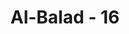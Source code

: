 ---
title: "Al-Balad - 16"
no: 16
arabic_no: ١٦
ayah: اَوْ مِسْكِيْنًا ذَا مَتْرَبَةٍۗ
translation: "atau orang miskin yang sangat fakir."
tafsir: "Memberi makan orang yang lapar pada masa kelaparan pertama sekali ditujukan pada anak-anak yatim yang ada hubungan keluarga dengan pemberi. Siapa lagi yang akan mau memperhatikan mereka bila bukan keluarga sendiri karena orang tuanya sudah tiada? Perhatian pada keluarga memang harus didahulukan sebagaimana sabda Rasulullah saw berikut:\n\nSedekah kepada orang miskin adalah sedekah (satu amal), sedekah kepada orang yang punya hubungan keluarga ada dua amal, sedekah dan silaturrahim. (Riwayat Ahmad, at-Tirmidhi, dan an-Nasa'i).\n\nSelanjutnya yang perlu mendapat perhatian utama adalah orang-orang miskin yang terhempas ke tanah, yaitu orang-orang yang begitu miskinnya sehingga tidak punya tempat untuk berteduh. Mereka misalnya tunawisma, gelandangan, anak jalanan, dan sebagainya."
---
